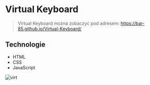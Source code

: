 # Virtual Keyboard

>Virtual Keyboard można zobaczyć pod adresem: https://bar-85.github.io/Virtual-Keyboard/


## Technologie
* HTML
* CSS
* JavaScript

![virt](https://user-images.githubusercontent.com/105555319/168904112-c9ad76c4-b240-4340-aa6f-5f3de21eb90a.png)

